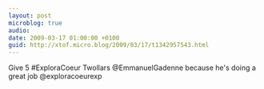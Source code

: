 ```yaml
---
layout: post
microblog: true
audio: 
date: 2009-03-17 01:00:00 +0100
guid: http://xtof.micro.blog/2009/03/17/t1342957543.html
---
```

Give 5 #ExploraCoeur Twollars @EmmanuelGadenne because he's doing a great job @exploracoeurexp
